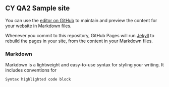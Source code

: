 
<!-- Start cookieyes banner -->
<script id="cookieyes" type="text/javascript" src="https://trusttick.com/client_data/ce6d15ec5a48c0d06f3d79ad/script.js"></script>
<!-- End cookieyes banner -->


## CY QA2 Sample site

You can use the [editor on GitHub](https://github.com/shaanMoz/site-qa2/edit/gh-pages/index.md) to maintain and preview the content for your website in Markdown files.

Whenever you commit to this repository, GitHub Pages will run [Jekyll](https://jekyllrb.com/) to rebuild the pages in your site, from the content in your Markdown files.

### Markdown

Markdown is a lightweight and easy-to-use syntax for styling your writing. It includes conventions for

```markdown
Syntax highlighted code block

